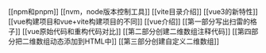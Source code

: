 [[npm和pnpm]]
[[nvm，node版本控制工具]]
[[vite目录介绍]]
[[vue3的新特性]]
[[vue构建项目和vue+vite构建项目的不同]]
[[vue介绍]]
[[第一部分写出扫雷的格子]]
[[vue原始代码和重构代码对比]]
[[第二部分创建二维数组注释代码]]
[[第四部分把二维数组动态添加到HTML中]]
[[第三部分创建自定义二维数组]]